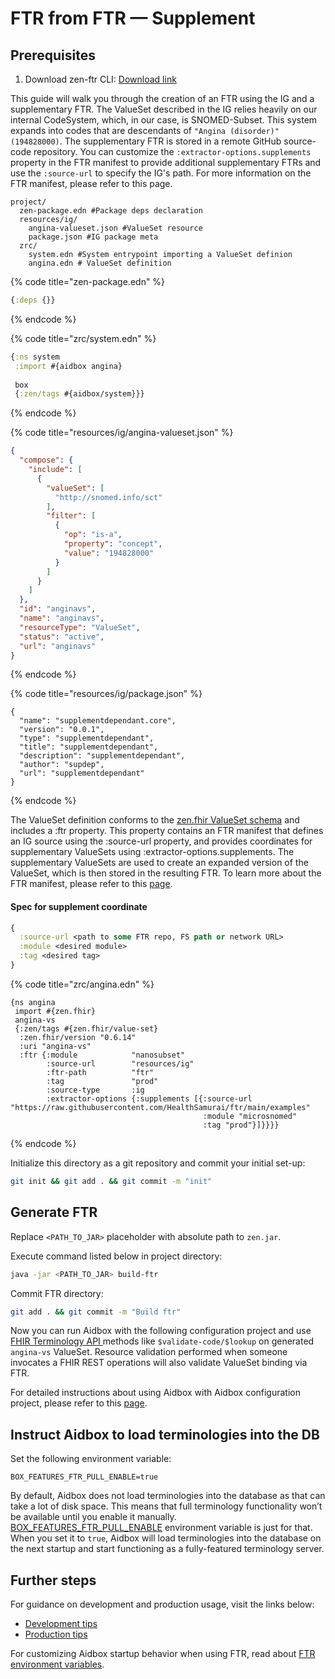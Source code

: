 # FTR from FTR — Supplement

## Prerequisites

1. Download zen-ftr CLI: [Download link](https://github.com/HealthSamurai/ftr/releases/latest/download/zen.jar)

This guide will walk you through the creation of an FTR using the IG and a supplementary FTR. The ValueSet described in the IG relies heavily on our internal CodeSystem, which, in our case, is SNOMED-Subset. This system expands into codes that are descendants of `"Angina (disorder)" (194828000)`. The supplementary FTR is stored in a remote GitHub source-code repository. You can customize the `:extractor-options.supplements` property in the FTR manifest to provide additional supplementary FTRs and use the `:source-url` to specify the IG's path. For more information on the FTR manifest, please refer to this page.

```
project/
  zen-package.edn #Package deps declaration
  resources/ig/
    angina-valueset.json #ValueSet resource
    package.json #IG package meta
  zrc/
    system.edn #System entrypoint importing a ValueSet definion
    angina.edn # ValueSet definition
```

{% code title="zen-package.edn" %}
```clojure
{:deps {}}
```
{% endcode %}

{% code title="zrc/system.edn" %}
```clojure
{:ns system
 :import #{aidbox angina}
 
 box
 {:zen/tags #{aidbox/system}}}
```
{% endcode %}

{% code title="resources/ig/angina-valueset.json" %}
```json
{
  "compose": {
    "include": [
      {
        "valueSet": [
          "http://snomed.info/sct"
        ],
        "filter": [
          {
            "op": "is-a",
            "property": "concept",
            "value": "194828000"
          }
        ]
      }
    ]
  },
  "id": "anginavs",
  "name": "anginavs",
  "resourceType": "ValueSet",
  "status": "active",
  "url": "anginavs"
}
```
{% endcode %}

{% code title="resources/ig/package.json" %}
```
{
  "name": "supplementdependant.core",
  "version": "0.0.1",
  "type": "supplementdependant",
  "title": "supplementdependant",
  "description": "supplementdependant",
  "author": "supdep",
  "url": "supplementdependant"
}
```
{% endcode %}

The ValueSet definition conforms to the [zen.fhir ValueSet schema](../../../profiling-and-validation/profiling-with-zen-lang/) and includes a :ftr property. This property contains an FTR manifest that defines an IG source using the :source-url property, and provides coordinates for supplementary ValueSets using :extractor-options.supplements. The supplementary ValueSets are used to create an expanded version of the ValueSet, which is then stored in the resulting FTR. To learn more about the FTR manifest, please refer to this [page](../ftr-manifest.md).

#### Spec for supplement coordinate

```clojure
{
  :source-url <path to some FTR repo, FS path or network URL>
  :module <desired module> 
  :tag <desired tag>
}
```

{% code title="zrc/angina.edn" %}
```
{ns angina
 import #{zen.fhir}
 angina-vs
 {:zen/tags #{zen.fhir/value-set}
  :zen.fhir/version "0.6.14"
  :uri "angina-vs"
  :ftr {:module            "nanosubset"
        :source-url        "resources/ig"
        :ftr-path          "ftr"
        :tag               "prod"
        :source-type       :ig
        :extractor-options {:supplements [{:source-url "https://raw.githubusercontent.com/HealthSamurai/ftr/main/examples"
                                           :module "microsnomed"
                                           :tag "prod"}]}}}}
```
{% endcode %}

Initialize this directory as a git repository and commit your initial set-up:

```bash
git init && git add . && git commit -m "init"
```

## Generate FTR

Replace `<PATH_TO_JAR>` placeholder with absolute path to `zen.jar`.&#x20;

Execute command listed below in project directory:

```bash
java -jar <PATH_TO_JAR> build-ftr
```

Commit FTR directory:

```bash
git add . && git commit -m "Build ftr"
```

Now you can run Aidbox with the following configuration project and use [FHIR Terminology API ](../../valueset/)methods like `$validate-code/$lookup` on generated `angina-vs` ValueSet. Resource validation performed when someone invocates a FHIR REST operations will also validate ValueSet binding via FTR.

For detailed instructions about using Aidbox with Aidbox configuration project, please refer to this [page](../../../getting-started/run-aidbox-locally-with-docker.md).

## Instruct Aidbox to load terminologies into the DB

Set the following environment variable:

```
BOX_FEATURES_FTR_PULL_ENABLE=true
```

By default, Aidbox does not load terminologies into the database as that can take a lot of disk space. This means that full terminology functionality won’t be available until you enable it manually. [BOX\_FEATURES\_FTR\_PULL\_ENABLE](../../../reference/configuration/environment-variables/ftr.md) environment variable is just for that. When you set it to `true`, Aidbox will load terminologies into the database on the next startup and start functioning as a fully-featured terminology server.

## Further steps

For guidance on development and production usage, visit the links below:

* [Development tips](../../../aidbox-configuration/aidbox-zen-lang-project/setting-up-a-configuration-project.md#tips-for-local-development)
* [Production tips](../../../aidbox-configuration/aidbox-zen-lang-project/setting-up-a-configuration-project.md#tips-for-production)

For customizing Aidbox startup behavior when using FTR, read about [FTR environment variables](../../../reference/configuration/environment-variables/ftr.md).
